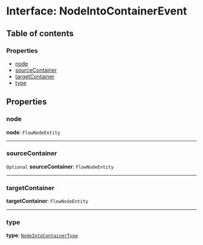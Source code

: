 # Interface: NodeIntoContainerEvent

## Table of contents

### Properties

* [node](/en/auto-docs/free-container-plugin/interfaces/NodeIntoContainerEvent.md#node)
* [sourceContainer](/en/auto-docs/free-container-plugin/interfaces/NodeIntoContainerEvent.md#sourcecontainer)
* [targetContainer](/en/auto-docs/free-container-plugin/interfaces/NodeIntoContainerEvent.md#targetcontainer)
* [type](/en/auto-docs/free-container-plugin/interfaces/NodeIntoContainerEvent.md#type)

## Properties

### node

**node**: `FlowNodeEntity`

***

### sourceContainer

`Optional` **sourceContainer**: `FlowNodeEntity`

***

### targetContainer

**targetContainer**: `FlowNodeEntity`

***

### type

**type**: [`NodeIntoContainerType`](/en/auto-docs/free-container-plugin/enums/NodeIntoContainerType.md)

